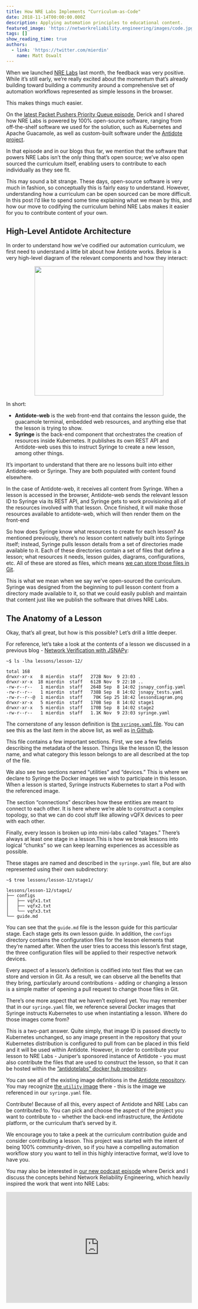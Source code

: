```yaml
---
title: How NRE Labs Implements "Curriculum-as-Code"
date: 2018-11-14T00:00:00.000Z
description: Applying automation principles to educational content.
featured_image: 'https://networkreliability.engineering/images/code.jpg'
tags: []
show_reading_time: true
authors:
  - link: 'https://twitter.com/mierdin'
    name: Matt Oswalt
---
```

When we launched [NRE Labs](https://forums.juniper.net/t5/Enterprise-Cloud-and/Introducing-NRE-Labs/ba-p/381850) last month, the feedback was very positive. While it’s still early, we’re really excited about the momentum that’s already building toward building a community around a comprehensive set of automation workflows represented as simple lessons in the browser.

This makes things much easier.

On the [latest Packet Pushers Priority Queue episode](https://packetpushers.net/podcast/pq-158-introducing-nre-labs-for-network-automation-training/), Derick and I shared how NRE Labs is powered by 100% open-source software, ranging from off-the-shelf software we used for the solution, such as Kubernetes and Apache Guacamole, as well as custom-built software under the [Antidote project](https://github.com/nre-learning/antidote).

In that episode and  in our blogs thus far, we mention that the software that powers NRE Labs isn’t the only thing that’s open source; we’ve also open sourced the curriculum itself, enabling users to contribute to each individually as they  see fit.

This may sound a bit strange. These days, open-source software is very much in fashion, so conceptually this is fairly easy to understand. However, understanding how a curriculum can be open sourced can be more difficult. In this post I’d like to spend some time explaining what we mean by this, and how our move to codifying the curriculum behind NRE Labs makes it easier for you to contribute content of your own.

## High-Level Antidote Architecture

In order to understand how we’ve codified our automation curriculum, we first need to understand a little bit about how Antidote works. Below is a very high-level diagram of the relevant components and how they interact:

<div style="text-align:center;"><a href="/images/antidote-hla.png"><img src="/images/antidote-hla.png" style="width: 350px;display: block;margin: 0 auto;" ></a></div>

In short:

* **Antidote-web** is the web front-end that contains the lesson guide, the guacamole terminal, embedded web resources, and anything else that the lesson is trying to show.
* **Syringe** is the back-end component that orchestrates the creation of resources inside Kubernetes. It publishes its own REST API and Antidote-web uses this to instruct Syringe to create a new lesson, among other things.

It’s important to understand that there are no lessons built into either Antidote-web or Syringe. They are both populated with content found elsewhere.

In the case of Antidote-web, it receives all content from Syringe. When a lesson is accessed in the browser, Antidote-web sends the relevant lesson ID to Syringe via its REST API, and Syringe gets to work provisioning all of the resources involved with that lesson. Once finished, it will make those resources available to antidote-web, which will then render them on the front-end

So how does Syringe know what resources to create for each lesson? As mentioned previously, there’s no lesson content natively built into Syringe itself; instead, Syringe pulls lesson details from a set of directories made available to it. Each of these directories contain a set of files that define a lesson; what resources it needs, lesson guides, diagrams, configurations, etc. All of these are stored as files, which means [we can store those files in Git](https://github.com/nre-learning/antidote/tree/master/lessons).

This is what we mean when we say we’ve open-sourced the curriculum. Syringe was designed from the beginning to pull lesson content from a directory made available to it, so that we could easily publish and maintain that content just like we publish the software that drives NRE Labs.

## The Anatomy of a Lesson

Okay, that’s all great, but how is this possible? Let’s drill a little deeper.

For reference, let’s take a look at the contents of a lesson we discussed in a previous blog - [Network Verification with JSNAPy](https://networkreliability.engineering/2018/11/this-week-in-nre-labs-network-verification-with-jsnapy/):

```
~$ ls -lha lessons/lesson-12/

total 168
drwxr-xr-x   8 mierdin  staff   272B Nov  9 23:03 .
drwxr-xr-x  18 mierdin  staff   612B Nov  9 22:10 ..
-rw-r--r--   1 mierdin  staff   264B Sep  8 14:02 jsnapy_config.yaml
-rw-r--r--   1 mierdin  staff   738B Sep  8 14:02 jsnapy_tests.yaml
-rw-r--r--@  1 mierdin  staff    70K Sep 25 18:42 lessondiagram.png
drwxr-xr-x   5 mierdin  staff   170B Sep  8 14:02 stage1
drwxr-xr-x   5 mierdin  staff   170B Sep  8 14:02 stage2
-rw-r--r--   1 mierdin  staff   1.1K Nov  9 23:03 syringe.yaml
```

The cornerstone of any lesson definition is [the `syringe.yaml` file](https://antidoteproject.readthedocs.io/en/latest/platform/syringe/syringefile.html). You can see this as the last item in the above list, as well as [in Github](https://github.com/nre-learning/antidote/blob/master/lessons/lesson-12/syringe.yaml).

This file contains a few important sections. First, we see a few fields describing the metadata of the lesson. Things like the lesson ID, the lesson name, and what category this lesson belongs to are all described at the top of the file.

We also see two sections named “utilities” and “devices.” This is where we declare to Syringe the Docker images we wish to participate in this lesson. When a lesson is started, Syringe instructs Kubernetes to start a Pod with the referenced image.

The section “connections” describes how these entities are meant to connect to each other. It is here where we’re able to construct a complex topology, so that we can do cool stuff like allowing vQFX devices to peer with each other.

Finally, every lesson is broken up into mini-labs called “stages.”  There’s always at least one stage in a lesson.This is how we  break lessons into logical “chunks” so we can keep learning experiences as accessible as possible.

These stages are named and described in the `syringe.yaml` file, but are also represented using their own subdirectory:

```
~$ tree lessons/lesson-12/stage1/

lessons/lesson-12/stage1/
├── configs
│   ├── vqfx1.txt
│   ├── vqfx2.txt
│   └── vqfx3.txt
└── guide.md
```

You can see that the `guide.md` file is the lesson guide for this particular stage. Each stage gets its own lesson guide. In addition, the `configs` directory contains the configuration files for the lesson elements that they’re named after. When the user tries to access this lesson’s first stage, the three configuration files will be applied to their respective network devices.

Every aspect of a lesson’s definition is codified into text files that we can store and version in Git.  As a result, we can observe all the benefits that they  bring, particularly around contributions - adding or changing a lesson is a simple matter of opening a pull request to change those files in Git.

There’s one more aspect that we haven’t explored yet. You may remember that in our `syringe.yaml` file, we reference several Docker images that Syringe instructs Kubernetes to use when instantiating a lesson. Where do those images come from?

This is a two-part answer. Quite simply, that image ID is passed directly to Kubernetes unchanged, so any image present in the repository that your Kubernetes distribution is configured to pull from can be placed in this field and it will be used within Antidote. However, in order to contribute your lesson to NRE Labs - Juniper’s sponsored instance of Antidote - you must also contribute the files that are used to construct the lesson, so that it can be hosted within the [”antidotelabs” docker hub repository](https://hub.docker.com/r/antidotelabs/).

You can see all of the existing image definitions in the [Antidote repository](https://github.com/nre-learning/antidote/tree/master/images). You may recognize [the `utility` image](https://github.com/nre-learning/antidote/blob/master/images/utility/Dockerfile) there - this is the image we referenced in our `syringe.yaml` file.

Contribute!
Because of all this, every aspect of Antidote and NRE Labs can be contributed to. You can pick and choose the aspect of the project you want to contribute to - whether the back-end infrastructure, the Antidote platform, or the curriculum that’s served by it.

We encourage you to take a peek at the curriculum contribution guide and consider contributing a lesson. This project was started with the intent of being 100% community-driven, so if you have a compelling automation workflow story you want to tell in this highly interactive format, we’d love to have you.

You may also be interested in [our new podcast episode](https://soundcloud.com/junipernetworks/exploring-network-reliability-engineering-and-automation-with-derick-winkworth-and-matt-oswalt) where Derick and I discuss the concepts behind Network Reliability Engineering, which heavily inspired the work that went into NRE Labs:

<iframe width="100%" height="300" scrolling="no" frameborder="no" allow="autoplay" src="https://w.soundcloud.com/player/?url=https%3A//api.soundcloud.com/tracks/529459836&color=%2376ff79&auto_play=false&hide_related=false&show_comments=true&show_user=true&show_reposts=false&show_teaser=true&visual=true"></iframe>
